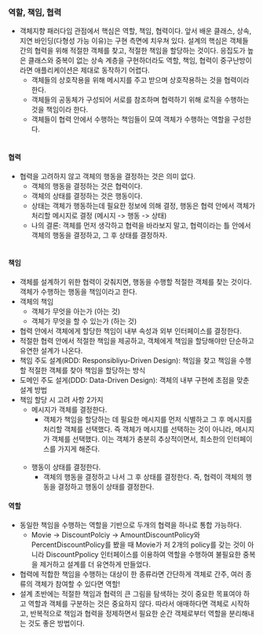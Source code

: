 ### 역할, 책임, 협력
- 객체지향 패러다임 관점에서 핵심은 역할, 책임, 협력이다. 앞서 배운 클래스, 상속, 지연 바인딩(다형성 가능 이유)는 구현 측면에 치우쳐 있다. 설계의 핵심은 객체들 간의 협력을 위해 적절한 객체를 찾고, 적절한 책임을 할당하는 것이다. 응집도가 높은 클래스와 중복이 없는 상속 계층을 구현하더라도 역할, 책임, 협력이 중구난방이라면 애플리케이션은 제대로 동작하기 어렵다. 
    - 객체들의 상호작용을 위해 메시지를 주고 받으며 상호작용하는 것을 협력이라 한다.
    - 객체들의 공동체가 구성되어 서로를 참조하며 협력하기 위해 로직을 수행하는 것을 책임이라 한다.
    - 객체들이 협력 안에서 수행하는 책임들이 모여 객체가 수행하는 역할을 구성한다.
    <br/>
    
#### 협력
- 협력을 고려하지 않고 객체의 행동을 결정하는 것은 의미 없다.
    - 객체의 행동을 결정하는 것은 협력이다.
    - 객체의 상태를 결정하는 것은 행동이다.
    - 상태는 객체가 행동하는데 필요한 정보에 의해 결정, 행동은 협력 안에서 객체가 처리할 메시지로 결정 (메시지 -> 행동 -> 상태)
    - 나의 결론: 객체를 먼저 생각하고 협력을 바라보지 말고, 협력이라는 틀 안에서 객체의 행동을 결정하고, 그 후 상태를 결정하자. 
    <br/>
    
#### 책임    
- 객체를 설계하기 위한 협력이 갖춰지면, 행동을 수행할 적절한 객체를 찾는 것이다. 객체가 수행하는 행동을 책임이라고 한다.
- 객체의 책임
    - 객체가 무엇을 아는가 (아는 것)
    - 객체가 무엇을 할 수 있는가 (하는 것)
- 협력 안에서 객체에게 할당한 책임이 내부 속성과 외부 인터페이스를 결정한다.
- 적절한 협력 안에서 적절한 책임을 제공하고, 객체에게 책임을 할당해야만 단순하고 유연한 설계가 나온다.
- 책임 주도 설계(RDD: Responsibliyu-Driven Design): 책임을 찾고 책임을 수행할 적절한 객체를 찾아 책임을  할당하는 방식
- 도메인 주도 설게(DDD: Data-Driven Design): 객체의 내부 구현에 초점을 맞춘 설계 방법
- 책임 할당 시 고려 사항 2가지
    - 메시지가 객체를 결정한다.
      - 객체가 책임을 할당하는 데 필요한 메시지를 먼저 식별하고 그 후 메시지를 처리할 객체를 선택했다. 즉 객체가 메시지를 선택하는 것이 아니라, 메시지가 객체를 선택했다. 이는 객체가 충분히 추상적이면서, 최소한의 인터페이스를 가지게 해준다.
      <br/>
    - 행동이 상태를 결정한다.
      - 객체의 행동을 결정하고 나서 그 후 상태를 결정한다. 즉, 협력이 객체의 행동을 결정하고 행동이 상태를 결정한다.
      
#### 역할
- 동일한 책임을 수행하는 역할을 기반으로 두개의 협력을 하나로 통합 가능하다.
    - Movie -> DiscountPolciy -> AmountDiscountPolicy와 PercentDiscountPolicy를 봤을 때 Movie가 저 2개의 policy를 갖는 것이 아니라 DiscountPpolicy 인터페이스를 이용하여 역할을 수행하여 불필요한 중복을 제거하고 설계를 더 유연하게 만들었다.
- 협력에 적합한 책임을 수행하는 대상이 한 종류라면 간단하게 객체로 간주, 여러 종류의 객체가 참여할 수 있다면 역할!
- 설계 초반에는 적절한 책임과 협력의 큰 그림을 탐색하는 것이 중요한 목표여야 하고 역할과 객체를 구분하는 것은 중요하지 않다. 따라서 애매하다면 객체로 시작하고, 반복적으로 책임과 협력을 정제하면서 필요한 순간 객체로부터 역할을 분리해내는 것도 좋은 방법이다.

       
    
    
    
            